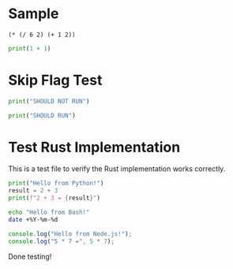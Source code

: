 # Sample

```racket
(* (/ 6 2) (+ 1 2))
```

```python
print(1 + 1)
```

# Skip Flag Test

```python -nr
print("SHOULD NOT RUN")
```

```python
print("SHOULD RUN")
```

# Test Rust Implementation

This is a test file to verify the Rust implementation works correctly.

```python
print("Hello from Python!")
result = 2 + 3
print(f"2 + 3 = {result}")
```

```bash
echo "Hello from Bash!"
date +%Y-%m-%d
```

```javascript
console.log("Hello from Node.js!");
console.log("5 * 7 =", 5 * 7);
```
Done testing!